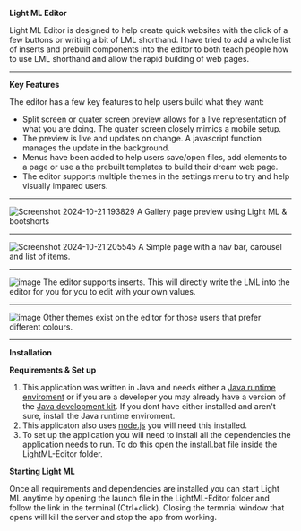 **Light ML Editor**

Light ML Editor is designed to help create quick websites with the click of a few buttons or writing a bit of LML shorthand. I have tried to add a whole list of inserts and prebuilt components into the editor to both teach people how to use LML shorthand and allow the rapid building of web pages.

<hr>

**Key Features**

The editor has a few key features to help users build what they want:
- Split screen or quater screen preview allows for a live representation of what you are doing. The quater screen closely mimics a mobile setup.
- The preview is live and updates on change. A javascript function manages the update in the background.
- Menus have been added to help users save/open files, add elements to a page or use a the prebuilt templates to build their dream web page.
- The editor supports multiple themes in the settings menu to try and help visually impared users.

<hr>

![Screenshot 2024-10-21 193829](https://github.com/user-attachments/assets/5d892647-fac5-4ebb-9505-0a95ed3dfa37)
A Gallery page preview using Light ML & bootshorts

<hr>

![Screenshot 2024-10-21 205545](https://github.com/user-attachments/assets/23f146f6-f4d2-4a40-8ffd-ede0dec44279)
A Simple page with a nav bar, carousel and list of items.

<hr>

![image](https://github.com/user-attachments/assets/072f2ebf-a0fa-4be8-af1f-2e76de5fff08)
The editor supports inserts. This will directly write the LML into the editor for you for you to edit with your own values.

<hr>

![image](https://github.com/user-attachments/assets/dcacd939-6c30-477e-b7fb-0c65d605efe2)
Other themes exist on the editor for those users that prefer different colours.

<hr>

**Installation**


**Requirements & Set up**

1. This application was written in Java and needs either a <a href="https://www.java.com/en/download/">Java runtime enviroment</a> or if you are a developer you may already have a version of the <a href="https://www.oracle.com/java/technologies/downloads/?er=221886">Java development kit</a>. If you dont have either installed and aren't sure, install the Java runtime enviroment.
2. This applicaton also uses <a href="https://nodejs.org/en">node.js</a> you will need this installed.
3. To set up the application you will need to install all the dependencies the application needs to run. To do this open the install.bat file inside the LightML-Editor folder.


**Starting Light ML**

Once all requirements and dependencies are installed you can start Light ML anytime by opening the launch file in the LightML-Editor folder and follow the link in the terminal (Ctrl+click). Closing the termnial window that opens will kill the server and stop the app from working.

